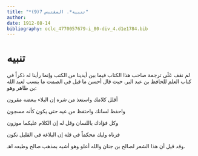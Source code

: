 ```yaml
---
title: "*تنبيه*. المقتبس 7(9)"
author: 
date: 1912-08-14
bibliography: oclc_4770057679-i_80-div_4.d1e1784.bib
---
```




#  تنبيه 


 لم نقف عَلَى ترجمة صاحب هذا الكتاب فيما بين أيدينا من الكتب وإنما رأينا له ذكراً في كتاب العلم للحافظ بن عبد البر. حيث قال أحسن ما قيل في الصمت ما ينسب لعبد الله بن طاهر وهو: 

 أقلل كلامك واستعذ من شره   إن البلاء ببعضه مقرون  

 واحفظ لسانك واحتفظ من عيه   حتى يكون كأنه مسجون  

 وكل فؤادك باللسان وقل له   إن الكلام عليكما موزون  

 فزناه وليك محكماً في قلة   إن البلاغة في القليل تكون  

 وقد قيل أن هذا الشعر لصالح بن جنان والله أعلو وهو أشبه بمذهب صالح وطبعه اهـ. 
